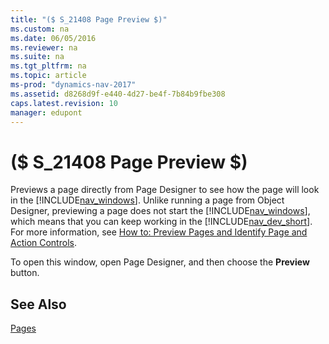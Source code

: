 ```yaml
---
title: "($ S_21408 Page Preview $)"
ms.custom: na
ms.date: 06/05/2016
ms.reviewer: na
ms.suite: na
ms.tgt_pltfrm: na
ms.topic: article
ms-prod: "dynamics-nav-2017"
ms.assetid: d8268d9f-e440-4d27-be4f-7b84b9fbe308
caps.latest.revision: 10
manager: edupont
---
```

# ($ S_21408 Page Preview $)
Previews a page directly from Page Designer to see how the page will look in the [!INCLUDE[nav_windows](../includes/nav_windows_md.md)]. Unlike running a page from Object Designer, previewing a page does not start the [!INCLUDE[nav_windows](../includes/nav_windows_md.md)], which means that you can keep working in the [!INCLUDE[nav_dev_short](../includes/nav_dev_short_md.md)]. For more information, see [How to: Preview Pages and Identify Page and Action Controls](../How-to:-Preview-Pages-and-Identify-Page-and-Action-Controls.md).  

 To open this window, open Page Designer, and then choose the **Preview** button.  

## See Also  
 [Pages](../Pages.md)
